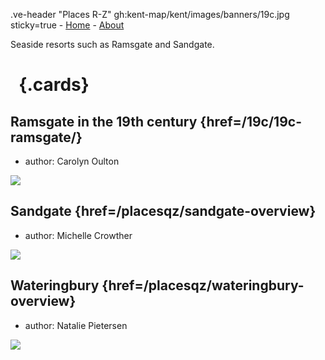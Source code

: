 .ve-header "Places R-Z" gh:kent-map/kent/images/banners/19c.jpg sticky=true
    - [Home](/)
    - [About](/about)

Seaside resorts such as Ramsgate and Sandgate.

# &nbsp; {.cards}

## Ramsgate in the 19th century {href=/19c/19c-ramsgate/}

- author: Carolyn Oulton

![](https://iiif.juncture-digital.org/thumbnail?url=https://stor.artstor.org/stor/274fbd10-415b-4fb3-8a79-3ebaac90a101)

## Sandgate {href=/placesqz/sandgate-overview}

- author: Michelle Crowther

![](https://iiif.juncture-digital.org/thumbnail?url=https://stor.artstor.org/stor/ea765a89-16c2-4c5c-8860-b0bc08f507d9)

## Wateringbury {href=/placesqz/wateringbury-overview}

- author: Natalie Pietersen

![](https://iiif.juncture-digital.org/thumbnail?url=https://stor.artstor.org/stor/70056d92-7406-48ec-a8e5-060c6bcf584d)
